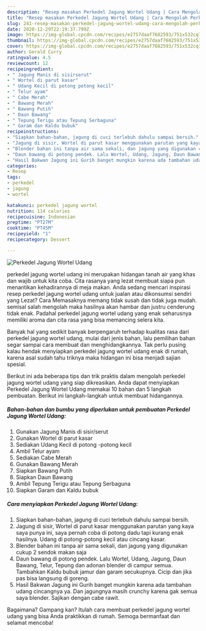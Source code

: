 ```yaml
---
description: "Resep masakan Perkedel Jagung Wortel Udang | Cara Mengolah Perkedel Jagung Wortel Udang Yang Menggugah Selera"
title: "Resep masakan Perkedel Jagung Wortel Udang | Cara Mengolah Perkedel Jagung Wortel Udang Yang Menggugah Selera"
slug: 241-resep-masakan-perkedel-jagung-wortel-udang-cara-mengolah-perkedel-jagung-wortel-udang-yang-menggugah-selera
date: 2020-12-29T22:19:37.799Z
image: https://img-global.cpcdn.com/recipes/e2757daaf7682593/751x532cq70/perkedel-jagung-wortel-udang-foto-resep-utama.jpg
thumbnail: https://img-global.cpcdn.com/recipes/e2757daaf7682593/751x532cq70/perkedel-jagung-wortel-udang-foto-resep-utama.jpg
cover: https://img-global.cpcdn.com/recipes/e2757daaf7682593/751x532cq70/perkedel-jagung-wortel-udang-foto-resep-utama.jpg
author: Gerald Curry
ratingvalue: 4.5
reviewcount: 12
recipeingredient:
- " Jagung Manis di sisirserut"
- " Wortel di parut kasar"
- " Udang Kecil di potong potong kecil"
- " Telur ayam"
- " Cabe Merah"
- " Bawang Merah"
- " Bawang Putih"
- " Daun Bawang"
- " Tepung Terigu atau Tepung Serbaguna"
- " Garam dan Kaldu bubuk"
recipeinstructions:
- "Siapkan bahan-bahan, jagung di cuci terlebuh dahulu sampai bersih."
- "Jagung di sisir, Wortel di parut kasar menggunakan parutan yang kaya saya punya ini, saya pernah coba di potong dadu tapi kurang enak hasilnya. Udang di potong-potong kecil atau cincang kasar."
- "Blender bahan ini tanpa air sama sekali, dan jagung yang digunakan cukup 2 sendok makan saja"
- "Daun bawang di potong pendek. Lalu Wortel, Udang, Jagung, Daun Bawang, Telur, Tepung dan adonan blender di campur semua. Tambahkan Kaldu bubuk jamur dan garam secukupnya. Cicip dan jika pas bisa langsung di goreng."
- "Hasil Bakwan Jagung ini Gurih banget mungkin karena ada tambahan udang cincangnya ya. Dan jagungnya masih crunchy karena gak semua saya blender. Sajikan dengan cabe rawit."
categories:
- Resep
tags:
- perkedel
- jagung
- wortel

katakunci: perkedel jagung wortel 
nutrition: 114 calories
recipecuisine: Indonesian
preptime: "PT27M"
cooktime: "PT45M"
recipeyield: "1"
recipecategory: Dessert

---
```



![Perkedel Jagung Wortel Udang](https://img-global.cpcdn.com/recipes/e2757daaf7682593/751x532cq70/perkedel-jagung-wortel-udang-foto-resep-utama.jpg)


perkedel jagung wortel udang ini merupakan hidangan tanah air yang khas dan wajib untuk kita coba. Cita rasanya yang lezat membuat siapa pun menantikan kehadirannya di meja makan.
Anda sedang mencari inspirasi resep perkedel jagung wortel udang untuk jualan atau dikonsumsi sendiri yang Lezat? Cara Memasaknya memang tidak susah dan tidak juga mudah. semisal salah mengolah maka hasilnya akan hambar dan justru cenderung tidak enak. Padahal perkedel jagung wortel udang yang enak seharusnya memiliki aroma dan cita rasa yang bisa memancing selera kita.



Banyak hal yang sedikit banyak berpengaruh terhadap kualitas rasa dari perkedel jagung wortel udang, mulai dari jenis bahan, lalu pemilihan bahan segar sampai cara membuat dan menghidangkannya. Tak perlu pusing kalau hendak menyiapkan perkedel jagung wortel udang enak di rumah, karena asal sudah tahu triknya maka hidangan ini bisa menjadi sajian spesial.


Berikut ini ada beberapa tips dan trik praktis dalam mengolah perkedel jagung wortel udang yang siap dikreasikan. Anda dapat menyiapkan Perkedel Jagung Wortel Udang memakai 10 bahan dan 5 langkah pembuatan. Berikut ini langkah-langkah untuk membuat hidangannya.

<!--inarticleads1-->

##### Bahan-bahan dan bumbu yang diperlukan untuk pembuatan Perkedel Jagung Wortel Udang:

1. Gunakan  Jagung Manis di sisir/serut
1. Gunakan  Wortel di parut kasar
1. Sediakan  Udang Kecil di potong -potong kecil
1. Ambil  Telur ayam
1. Sediakan  Cabe Merah
1. Gunakan  Bawang Merah
1. Siapkan  Bawang Putih
1. Siapkan  Daun Bawang
1. Ambil  Tepung Terigu atau Tepung Serbaguna
1. Siapkan  Garam dan Kaldu bubuk




<!--inarticleads2-->

##### Cara menyiapkan Perkedel Jagung Wortel Udang:

1. Siapkan bahan-bahan, jagung di cuci terlebuh dahulu sampai bersih.
1. Jagung di sisir, Wortel di parut kasar menggunakan parutan yang kaya saya punya ini, saya pernah coba di potong dadu tapi kurang enak hasilnya. Udang di potong-potong kecil atau cincang kasar.
1. Blender bahan ini tanpa air sama sekali, dan jagung yang digunakan cukup 2 sendok makan saja
1. Daun bawang di potong pendek. Lalu Wortel, Udang, Jagung, Daun Bawang, Telur, Tepung dan adonan blender di campur semua. Tambahkan Kaldu bubuk jamur dan garam secukupnya. Cicip dan jika pas bisa langsung di goreng.
1. Hasil Bakwan Jagung ini Gurih banget mungkin karena ada tambahan udang cincangnya ya. Dan jagungnya masih crunchy karena gak semua saya blender. Sajikan dengan cabe rawit.




Bagaimana? Gampang kan? Itulah cara membuat perkedel jagung wortel udang yang bisa Anda praktikkan di rumah. Semoga bermanfaat dan selamat mencoba!
